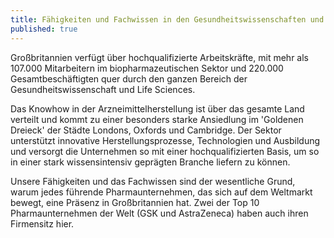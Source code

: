 ```yaml
---
title: Fähigkeiten und Fachwissen in den Gesundheitswissenschaften und den Life Sciences
published: true
---
```


Großbritannien verfügt über hochqualifizierte Arbeitskräfte, mit mehr als 107.000 Mitarbeitern im biopharmazeutischen Sektor und 220.000 Gesamtbeschäftigten quer durch den ganzen Bereich der Gesundheitswissenschaft und Life Sciences.

Das Knowhow in der Arzneimittelherstellung ist über das gesamte Land verteilt und kommt zu einer besonders starke Ansiedlung im 'Goldenen Dreieck' der Städte Londons, Oxfords und Cambridge. Der Sektor unterstützt innovative Herstellungsprozesse, Technologien und Ausbildung und versorgt die Unternehmen so mit einer hochqualifizierten Basis, um so in einer stark wissensintensiv geprägten Branche liefern zu können.

Unsere Fähigkeiten und das Fachwissen sind der wesentliche Grund, warum jedes führende Pharmaunternehmen, das sich auf dem Weltmarkt bewegt, eine Präsenz in Großbritannien hat. Zwei der Top 10 Pharmaunternehmen der Welt (GSK und AstraZeneca) haben auch ihren Firmensitz hier.
